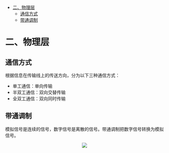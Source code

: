 <!-- GFM-TOC -->
* [二、物理层](#二物理层)
    * [通信方式](#通信方式)
    * [带通调制](#带通调制)
<!-- GFM-TOC -->

# 二、物理层

## 通信方式

根据信息在传输线上的传送方向，分为以下三种通信方式：

- 单工通信：单向传输
- 半双工通信：双向交替传输
- 全双工通信：双向同时传输

## 带通调制

模拟信号是连续的信号，数字信号是离散的信号。带通调制把数字信号转换为模拟信号。

<div align="center"> <img src="https://gitee.com/duhouan/ImagePro/raw/master/java-notes/network/f0a31c04-6e26-408c-8395-88f4e2ae928b.jpg"/> </div><br>
